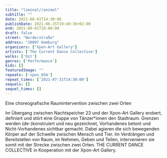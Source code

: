 ```yaml
---
title: "liminal//animal"
subtitle: ""
date: 2021-08-01T14:30:00
publishDate: 2021-06-25T19:40:36+02:00
end: 2021-08-01T18:00:00
draft: false
street: "Norderstraße"
address: "20097 Hamburg"
organizers: ["Xpon-Art Gallery"]
artists: ['The Current Dance Collective']
walks: ['Ost']
genres: ['Performance']
kids: []
featuredImage: ""
repeats: ['xpon_05A']
repeat_times: ['2021-07-31T14:30:00']
sequels: []
sequel_times: []
---
```


Eine choreografische Raumintervention zwischen zwei Orten

Im Übergang zwischen Nachtspeicher 23 und der Xpon-Art Gallery erobert, definiert und stört eine Gruppe von Tänzer\*innen den Stadtraum. Grenzen werden (de-)konstruiert und neu gezeichnet, Vorhandenes betont und Nicht-Vorhandenes sichtbar gemacht. Dabei agieren die sich bewegenden Körper auf der Schwelle zwischen Mensch und Tier. Im Verdrängen und Bereitstellen von Raum, im Nehmen, Geben und Teilen, intervenieren sie somit mit der Strecke zwischen zwei Orten. THE CURRENT DANCE COLLECTIVE in Kooperation mit der Xpon-Art Gallery.